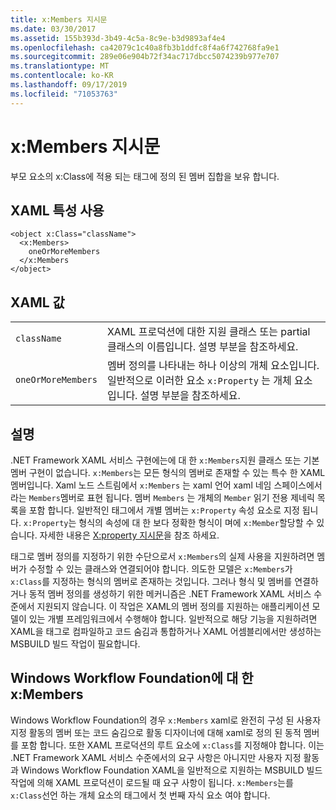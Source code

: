 ```yaml
---
title: x:Members 지시문
ms.date: 03/30/2017
ms.assetid: 155b393d-3b49-4c5a-8c9e-b3d9893af4e4
ms.openlocfilehash: ca42079c1c40a8fb3b1ddfc8f4a6f742768fa9e1
ms.sourcegitcommit: 289e06e904b72f34ac717dbcc5074239b977e707
ms.translationtype: MT
ms.contentlocale: ko-KR
ms.lasthandoff: 09/17/2019
ms.locfileid: "71053763"
---
```

# <a name="xmembers-directive"></a>x:Members 지시문
부모 요소의 x:Class에 적용 되는 태그에 정의 된 멤버 집합을 보유 합니다.  
  
## <a name="xaml-attribute-usage"></a>XAML 특성 사용  
  
```xaml  
<object x:Class="className">  
  <x:Members>  
    oneOrMoreMembers  
  </x:Members  
</object>  
```  
  
## <a name="xaml-values"></a>XAML 값  
  
|||  
|-|-|  
|`className`|XAML 프로덕션에 대한 지원 클래스 또는 partial 클래스의 이름입니다. 설명 부분을 참조하세요.|  
|`oneOrMoreMembers`|멤버 정의를 나타내는 하나 이상의 개체 요소입니다. 일반적으로 이러한 요소 `x:Property` 는 개체 요소입니다. 설명 부분을 참조하세요.|  
  
## <a name="remarks"></a>설명  
 .NET Framework XAML 서비스 구현에는에 대 한 `x:Members`지원 클래스 또는 기본 멤버 구현이 없습니다. `x:Members`는 모든 형식의 멤버로 존재할 수 있는 특수 한 XAML 멤버입니다. Xaml 노드 스트림에서 `x:Members` 는 xaml 언어 xaml 네임 스페이스에서 라는 `Members`멤버로 표현 됩니다. 멤버 `Members` 는 개체의 `Member` 읽기 전용 제네릭 목록을 포함 합니다. 일반적인 태그에서 개별 멤버는 `x:Property` 속성 요소로 지정 됩니다. `x:Property`는 형식의 속성에 대 한 보다 정확한 형식이 며에 `x:Member`할당할 수 있습니다. 자세한 내용은 [X:property 지시문](x-property-directive.md)을 참조 하세요.  
  
 태그로 멤버 정의를 지정하기 위한 수단으로서 `x:Members`의 실제 사용을 지원하려면 멤버가 수정할 수 있는 클래스와 연결되어야 합니다. 의도한 모델은 `x:Members`가 `x:Class`를 지정하는 형식의 멤버로 존재하는 것입니다. 그러나 형식 및 멤버를 연결하거나 동적 멤버 정의를 생성하기 위한 메커니즘은 .NET Framework XAML 서비스 수준에서 지원되지 않습니다. 이 작업은 XAML의 멤버 정의를 지원하는 애플리케이션 모델이 있는 개별 프레임워크에서 수행해야 합니다. 일반적으로 해당 기능을 지원하려면 XAML을 태그로 컴파일하고 코드 숨김과 통합하거나 XAML 어셈블리에서만 생성하는 MSBUILD 빌드 작업이 필요합니다.  
  
## <a name="xmembers-for-windows-workflow-foundation"></a>Windows Workflow Foundation에 대 한 x:Members  
 Windows Workflow Foundation의 경우 `x:Members` xaml로 완전히 구성 된 사용자 지정 활동의 멤버 또는 코드 숨김으로 활동 디자이너에 대해 xaml로 정의 된 동적 멤버를 포함 합니다. 또한 XAML 프로덕션의 루트 요소에 `x:Class`를 지정해야 합니다. 이는 .NET Framework XAML 서비스 수준에서의 요구 사항은 아니지만 사용자 지정 활동과 Windows Workflow Foundation XAML을 일반적으로 지원하는 MSBUILD 빌드 작업에 의해 XAML 프로덕션이 로드될 때 요구 사항이 됩니다. `x:Members`는를 `x:Class`선언 하는 개체 요소의 태그에서 첫 번째 자식 요소 여야 합니다.
